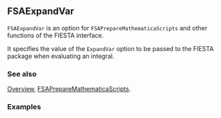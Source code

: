 ## FSAExpandVar

`FSAExpandVar` is an option for `FSAPrepareMathematicaScripts` and other functions of the FIESTA interface.

It specifies the value of the `ExpandVar` option to be passed to the FIESTA package when evaluating an integral.

### See also

[Overview](Extra/FeynHelpers.md), [FSAPrepareMathematicaScripts](FSAPrepareMathematicaScripts.md).

### Examples